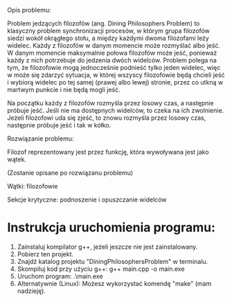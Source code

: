 Opis problemu:

Problem jedzących filozofów (ang. Dining Philosophers Problem) to klasyczny problem synchronizacji procesów, w którym grupa filozofów siedzi wokół okrągłego stołu, 
a między każdymi dwoma filozofami leży widelec. Każdy z filozofów w danym momencie może rozmyślać albo jeść. W danym momencie maksymalnie połowa filozofów może jeść, 
ponieważ każdy z nich potrzebuje do jedzenia dwóch widelców. Problem polega na tym, że filozofowie mogą jednocześnie podnieść tylko jeden widelec, więc w może się 
zdarzyć sytuacja, w której wszyscy filozofowie będą chcieli jeść i wybiorą widelec po tej samej (prawej albo lewej) stronie, przez co utkną w martwym punkcie i nie będą mogli jeść. 

Na początku każdy z filozofów rozmyśla przez losowy czas, a następnie próbuje jeść. Jeśli nie ma dostępnych widelców, to czeka na ich zwolnienie. Jeżeli filozofowi uda się zjeść, to znowu rozmyśla przez losowy czas, następnie próbuje jeść i tak w kółko.


Rozwiązanie problemu:

Filozof reprezentowany jest przez funkcję, która wywoływana jest jako wątek.

(Zostanie opisane po rozwiązanu problemu)


Wątki: filozofowie

Sekcje krytyczne: podnoszenie i opuszczanie widelców


# Instrukcja uruchomienia programu:

1. Zainstaluj kompilator g++, jeżeli jeszcze nie jest zainstalowany.
2. Pobierz ten projekt.
3. Znajdź katalog projektu "DiningPhilosophersProblem" w terminalu.
4. Skompiluj kod przy użyciu g++:   g++ main.cpp -o main.exe
5. Uruchom program:                 .\main.exe
6. Alternatywnie (Linux): Możesz wykorzystać komendę "make" (mam nadzieję).